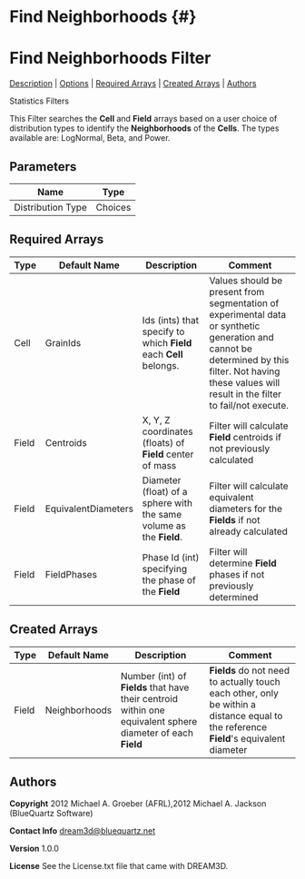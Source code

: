 Find Neighborhoods {#}
======
<h1 class="pHeading1">Find Neighborhoods Filter</h1>
<p class="pCellBody">
<a href="../StatisticsFilters/FindNeighborhoods.html#wp2">Description</a> | <a href="../StatisticsFilters/FindNeighborhoods.html#wp3">Options</a> | <a href="../StatisticsFilters/FindNeighborhoods.html#wp4">Required Arrays</a> | <a href="../StatisticsFilters/FindNeighborhoods.html#wp5">Created Arrays</a> | <a href="../StatisticsFilters/FindNeighborhoods.html#wp1">Authors</a> 

Statistics Filters


This Filter searches the __Cell__ and __Field__ arrays based on a user choice of distribution types to identify the __Neighborhoods__ of the __Cells__. The types available are: LogNormal, Beta, and Power.

## Parameters ##

| Name | Type |
|------|------|
| Distribution Type | Choices |

## Required Arrays ##

| Type | Default Name | Description | Comment |
|------|--------------|-------------|---------|
| Cell | GrainIds | Ids (ints) that specify to which **Field** each **Cell** belongs. | Values should be present from segmentation of experimental data or synthetic generation and cannot be determined by this filter. Not having these values will result in the filter to fail/not execute. |
| Field | Centroids | X, Y, Z coordinates (floats) of **Field** center of mass | Filter will calculate **Field** centroids if not previously calculated |
| Field | EquivalentDiameters | Diameter (float) of a sphere with the same volume as the **Field**. | Filter will calculate equivalent diameters for the **Fields** if not already calculated |
| Field | FieldPhases | Phase Id (int) specifying the phase of the **Field** | Filter will determine **Field** phases if not previously determined |

## Created Arrays ##

| Type | Default Name | Description | Comment |
|------|--------------|-------------|---------|
| Field | Neighborhoods | Number (int) of **Fields** that have their centroid within one equivalent sphere diameter of each **Field** | **Fields** do not need to actually touch each other, only be within a distance equal to the reference **Field**'s equivalent diameter |

## Authors ##

**Copyright** 2012 Michael A. Groeber (AFRL),2012 Michael A. Jackson (BlueQuartz Software)

**Contact Info** dream3d@bluequartz.net

**Version** 1.0.0

**License**  See the License.txt file that came with DREAM3D.



